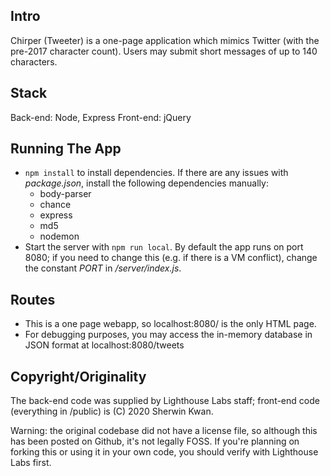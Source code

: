 ## Intro

Chirper (Tweeter) is a one-page application which mimics Twitter (with the pre-2017 character count). Users may submit short messages of up to 140 characters.

## Stack

Back-end: Node, Express
Front-end: jQuery

## Running The App

* ```npm install``` to install dependencies. If there are any issues with *package.json*, install the following dependencies manually:
  * body-parser
  * chance
  * express
  * md5
  * nodemon
* Start the server with ```npm run local```. By default the app runs on port 8080; if you need to change this (e.g. if there is a VM conflict),
change the constant *PORT* in */server/index.js*.

## Routes

* This is a one page webapp, so localhost:8080/ is the only HTML page.
* For debugging purposes, you may access the in-memory database in JSON format at localhost:8080/tweets

## Copyright/Originality

The back-end code was supplied by Lighthouse Labs staff; front-end code (everything in /public) is (C) 2020 Sherwin Kwan.

Warning: the original codebase did not have a license file, so although this has been posted on Github, it's not legally FOSS. If you're
planning on forking this or using it in your own code, you should verify with Lighthouse Labs first.
